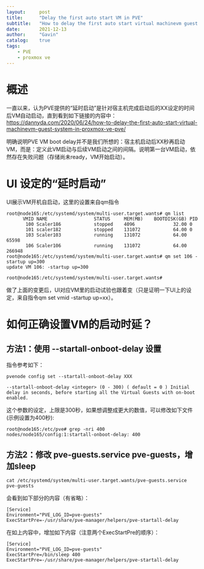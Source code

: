 ```yaml
---
layout:     post
title:      "Delay the first auto start VM in PVE"
subtitle:   "How to delay the first auto start virtual machinevm guest system in proxmox ve pve"
date:       2021-12-13
author:     "Gavin"
catalog:    true
tags:
    - PVE
    - proxmox ve
---
```



# 概述



一直以来，认为PVE提供的“延时启动”是针对宿主机完成启动后的XX设定的时间后VM自动启动，直到看到如下链接的内容中：
https://dannyda.com/2020/06/24/how-to-delay-the-first-auto-start-virtual-machinevm-guest-system-in-proxmox-ve-pve/

明确说明PVE VM boot delay并不是我们所想的：宿主机启动后XX秒再启动VM，而是：定义此VM启动与后续VM启动之间的间隔。说明第一台VM启动，依然存在失败问题（存储尚未ready，VM开始启动）。






# UI 设定的“延时启动”

UI展示VM开机自启动，这里的设置来自qm指令

```
root@node165:/etc/systemd/system/multi-user.target.wants# qm list
      VMID NAME                 STATUS     MEM(MB)    BOOTDISK(GB) PID       
       100 Scaler186            stopped    4096              32.00 0         
       101 scaler182            stopped    131072            64.00 0         
       103 Scaler103            running    131072            64.00 65598     
       106 Scaler106            running    131072            64.00 266948    
root@node165:/etc/systemd/system/multi-user.target.wants# qm set 106 -startup up=300
update VM 106: -startup up=300

root@node165:/etc/systemd/system/multi-user.target.wants#
```

做了上面的变更后，UI对应VM里的启动试验也跟着变（只是证明一下UI上的设定，来自指令qm set vmid -startup up=xx）。




# 如何正确设置VM的启动时延？



## 方法1：使用 --startall-onboot-delay 设置



指令参考如下：

```
pvenode config set --startall-onboot-delay XXX

--startall-onboot-delay <integer> (0 - 300) ( default = 0 ) Initial delay in seconds, before starting all the Virtual Guests with on-boot enabled.
```



这个参数的设定，上限是300秒，如果想调整成更大的数值，可以修改如下文件(示例设置为400秒):

```
root@node165:/etc/pve# grep -nri 400
nodes/node165/config:1:startall-onboot-delay: 400
```



## 方法2：修改 pve-guests.service pve-guests，增加sleep



```
cat /etc/systemd/system/multi-user.target.wants/pve-guests.service pve-guests
```



会看到如下部分的内容（有省略）：



```
[Service]
Environment="PVE_LOG_ID=pve-guests"
ExecStartPre=-/usr/share/pve-manager/helpers/pve-startall-delay
```




在如上内容中，增加如下内容（注意两个ExecStartPre的顺序）：
```
[Service]
Environment="PVE_LOG_ID=pve-guests"
ExecStartPre=/bin/sleep 400
ExecStartPre=-/usr/share/pve-manager/helpers/pve-startall-delay
```

